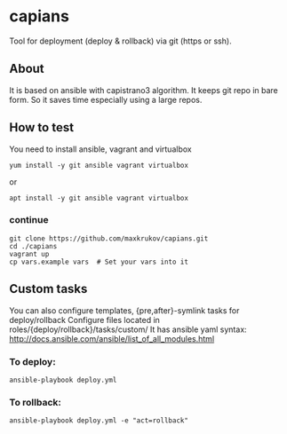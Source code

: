 # capians
Tool for deployment (deploy & rollback) via git (https or ssh).

## About
It is based on ansible with capistrano3 algorithm.
It keeps git repo in bare form. So it saves time 
especially using a large repos.

## How to test
You need to install ansible, vagrant and virtualbox
```
yum install -y git ansible vagrant virtualbox
```
or
```
apt install -y git ansible vagrant virtualbox
```
### continue
```
git clone https://github.com/maxkrukov/capians.git
cd ./capians
vagrant up
cp vars.example vars  # Set your vars into it
```
## Custom tasks
You can also configure templates, {pre,after}-symlink tasks for deploy/rollback
Configure files located in roles/{deploy/rollback}/tasks/custom/
It has ansible yaml syntax: http://docs.ansible.com/ansible/list_of_all_modules.html


### To deploy:
```
ansible-playbook deploy.yml 
```
### To rollback:
```
ansible-playbook deploy.yml -e "act=rollback"
```

